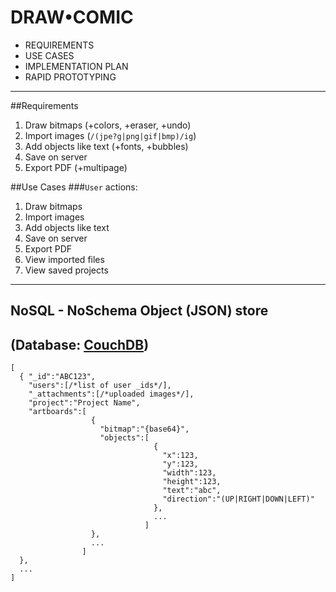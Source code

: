 DRAW•COMIC
===========

* REQUIREMENTS
* USE CASES
* IMPLEMENTATION PLAN
* RAPID PROTOTYPING

----------------------

##Requirements
1. Draw bitmaps (+colors, +eraser, +undo)
2. Import images (`/(jpe?g|png|gif|bmp)/ig`)
3. Add objects like text (+fonts, +bubbles)
4. Save on server
5. Export PDF (+multipage)

##Use Cases
###`User` actions:
1. Draw bitmaps
2. Import images
3. Add objects like text
4. Save on server
5. Export PDF
6. View imported files
7. View saved projects

----------------------

NoSQL - NoSchema Object (JSON) store
------------------------------------
(Database: [CouchDB][couchone])
------------------------------------

    [
      { "_id":"ABC123",
        "users":[/*list of user _ids*/],
        "_attachments":[/*uploaded images*/],
        "project":"Project Name",
        "artboards":[
                      {
                        "bitmap":"{base64}",
                        "objects":[
                                    {
                                      "x":123,
                                      "y":123,
                                      "width":123,
                                      "height":123,
                                      "text":"abc",
                                      "direction":"(UP|RIGHT|DOWN|LEFT)"
                                    },
                                    ...
                                  ]
                      },
                      ...
                    ]
      },
      ...
    ]

[couchone]: "http://couchone.com/"